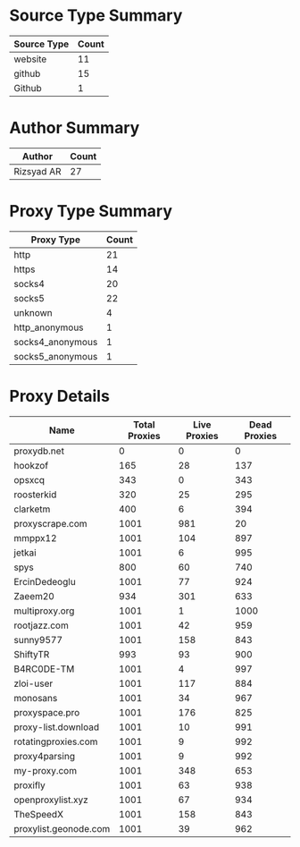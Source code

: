 # Source Type Summary

| Source Type | Count |
|-------------|-------|
| website | 11 |
| github | 15 |
| Github | 1 |


# Author Summary

| Author | Count |
|--------|-------|
| Rizsyad AR | 27 |


# Proxy Type Summary

| Proxy Type | Count |
|------------|-------|
| http | 21 |
| https | 14 |
| socks4 | 20 |
| socks5 | 22 |
| unknown | 4 |
| http_anonymous | 1 |
| socks4_anonymous | 1 |
| socks5_anonymous | 1 |


# Proxy Details

| Name | Total Proxies | Live Proxies | Dead Proxies |
|------|---------------|--------------|---------------|
| proxydb.net | 0 | 0 | 0 |
| hookzof | 165 | 28 | 137 |
| opsxcq | 343 | 0 | 343 |
| roosterkid | 320 | 25 | 295 |
| clarketm | 400 | 6 | 394 |
| proxyscrape.com | 1001 | 981 | 20 |
| mmppx12 | 1001 | 104 | 897 |
| jetkai | 1001 | 6 | 995 |
| spys | 800 | 60 | 740 |
| ErcinDedeoglu | 1001 | 77 | 924 |
| Zaeem20 | 934 | 301 | 633 |
| multiproxy.org | 1001 | 1 | 1000 |
| rootjazz.com | 1001 | 42 | 959 |
| sunny9577 | 1001 | 158 | 843 |
| ShiftyTR | 993 | 93 | 900 |
| B4RC0DE-TM | 1001 | 4 | 997 |
| zloi-user | 1001 | 117 | 884 |
| monosans | 1001 | 34 | 967 |
| proxyspace.pro | 1001 | 176 | 825 |
| proxy-list.download | 1001 | 10 | 991 |
| rotatingproxies.com | 1001 | 9 | 992 |
| proxy4parsing | 1001 | 9 | 992 |
| my-proxy.com | 1001 | 348 | 653 |
| proxifly | 1001 | 63 | 938 |
| openproxylist.xyz | 1001 | 67 | 934 |
| TheSpeedX | 1001 | 158 | 843 |
| proxylist.geonode.com | 1001 | 39 | 962 |
